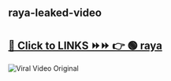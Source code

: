 
 ## raya-leaked-video 

# <h2><a href="https://clipsfans.com/raya&ref=git">🔗 Click to LINKS ⏩⏩ 👉 🟢 raya </a></h2>

<a href="https://clipsfans.com/raya&ref=git" rel="nofollow" data-target="animated-image.originalLink"><img src="https://i.ibb.co.com/xMMVF88/686577567.gif" alt="Viral Video Original" style="max-width: 100%; display: inline-block;" data-target="animated-image.originalImage"></a>
